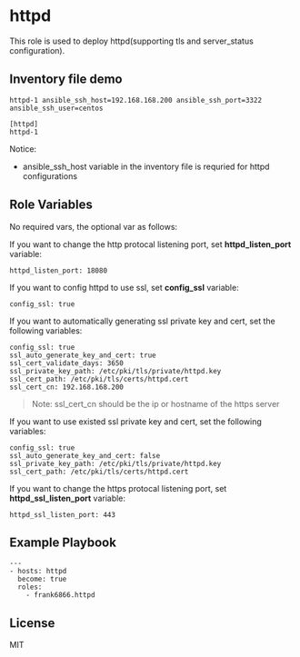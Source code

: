 httpd
==============

This role is used to deploy httpd(supporting tls and server_status configuration).


Inventory file demo
-------------------

```
httpd-1 ansible_ssh_host=192.168.168.200 ansible_ssh_port=3322 ansible_ssh_user=centos

[httpd]
httpd-1
```

Notice:

* ansible_ssh_host variable in the inventory file is requried for httpd configurations


Role Variables
--------------
No required vars, the optional var as follows:


If you want to change the http protocal listening port, set **httpd_listen_port** variable:

```
httpd_listen_port: 18080
```

If you want to config httpd to use ssl, set **config_ssl** variable:

```
config_ssl: true
```

If you want to automatically generating ssl private key and cert, set the following variables:

```
config_ssl: true
ssl_auto_generate_key_and_cert: true
ssl_cert_validate_days: 3650
ssl_private_key_path: /etc/pki/tls/private/httpd.key
ssl_cert_path: /etc/pki/tls/certs/httpd.cert
ssl_cert_cn: 192.168.168.200
```

> Note: ssl_cert_cn should be the ip or hostname of the https server


If you want to use existed ssl private key and cert, set the following variables:

```
config_ssl: true
ssl_auto_generate_key_and_cert: false
ssl_private_key_path: /etc/pki/tls/private/httpd.key
ssl_cert_path: /etc/pki/tls/certs/httpd.cert
```


If you want to change the https protocal listening port, set **httpd_ssl_listen_port** variable:

```
httpd_ssl_listen_port: 443
```


Example Playbook
----------------

```
---
- hosts: httpd
  become: true
  roles:
    - frank6866.httpd
```


License
-------

MIT

